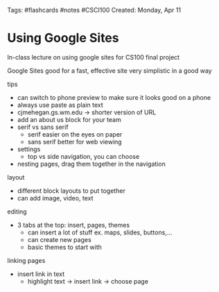 Tags: #flashcards #notes #CSCI100
Created: Monday, Apr 11

# Using Google Sites
 In-class lecture on using google sites for CS100 final project

Google Sites
good for a fast, effective site
very simplistic in a good way

tips
- can switch to phone preview to make sure it looks good on a phone
- always use paste as plain text
- cjmehegan.gs.wm.edu -> shorter version of URL
- add an about us block for your team
- serif vs sans serif
	- serif easier on the eyes on paper
	- sans serif better for web viewing
- settings
	- top vs side navigation, you can choose
- nesting pages, drag them together in the navigation

layout
- different block layouts to put together
- can add image, video, text

editing
- 3 tabs at the top: insert, pages, themes
	- can insert a lot of stuff ex. maps, slides, buttons,...
	- can create new pages
	- basic themes to start with

linking pages
- insert link in text
	- highlight text -> insert link -> choose page





